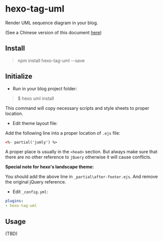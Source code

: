 hexo-tag-uml
===================

Render UML sequence diagram in your blog.

(See a Chinese version of this document [here](http://blog.catx.me/2014/03/09/hexo-mathjax-plugin/))
## Install

> npm install hexo-tag-uml --save

## Initialize

* Run in your blog project folder:

> $ hexo uml install

This command will copy necessary scripts and style sheets to proper location.

* Edit theme layout file:

Add the following line into a proper location of `.ejs` file:

```html
<%- partial('jumly') %>
```

A proper place is usually in the `<head>` section. But always make sure that there are no other reference to `jQuery` otherwise it will cause conflicts.

**Special note for hexo's landscape theme:**

You should add the above line in `_partial\after-footer.ejs`.
And remove the original jQuery reference.

* Edit `_config.yml`:

```yaml
plugins:
- hexo-tag-uml
```

## Usage

(TBD)
